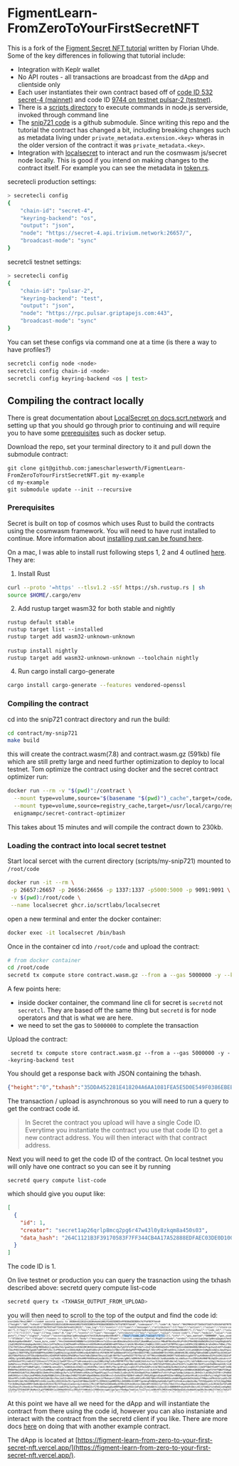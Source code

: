 # FigmentLearn-FromZeroToYourFirstSecretNFT

This is a fork of the <a href="https://learn.figment.io/tutorials/create-your-first-secret-nft">Figment Secret NFT tutorial</a> written by Florian Uhde. Some of the key differences in following that tutorial include:

 - Integration with Keplr wallet
 - No API routes - all transactions are broadcast from the dApp and clientside only
 - Each user instantiates their own contract based off of <a href="https://secretnodes.com/secret/chains/secret-4/blocks/3797609/transactions/9268F2D526B3012E71FAF60644A90E4C0E8B5FB3AF9B6BA9DDA49CF09F39520F">code ID 532 secret-4 (mainnet)</a> and  code ID <a href="https://secretnodes.com/secret/chains/pulsar-2/blocks/3219046/transactions/2617DBE2A896D39AD7ACDA2E3D1DA0ED56D92DD1629B32F747B53B23DFF8526A">9744 on testnet pulsar-2 (testnet)</a>.
 - There is a [scripts directory](https://github.com/jamescharlesworth/FigmentLearn-FromZeroToYourFirstSecretNFT/tree/main/contract/scripts) to execute commands in node.js serverside, invoked through command line
 - The [snip721 code](https://github.com/jamescharlesworth/FigmentLearn-FromZeroToYourFirstSecretNFT/tree/main/contract) is a github submodule. Since writing this repo and the tutorial the contract has changed a bit, including breaking changes such as metadata living under `private_metadata.extension.<key>` wheras in the older version of the contract it was `private_metadata.<key>`.
 - Integration with [localsecret](https://docs.scrt.network/dev/LocalSecret.html#secretcli) to interact and run the cosmwasm js/secret node locally. This is good if you intend on making changes to the contract itself. For example you can see the metadata in [token.rs](https://github.com/baedrik/snip721-reference-impl/blob/632ce041aa79142820a6a6c455111776441f9d46/src/token.rs#L24-L67).




secretecli production settings:

```bash
> secretecli config
{
	"chain-id": "secret-4",
	"keyring-backend": "os",
	"output": "json",
	"node": "https://secret-4.api.trivium.network:26657/",
	"broadcast-mode": "sync"
}
```

secretcli testnet settings:
```bash
> secretecli config
{
	"chain-id": "pulsar-2",
	"keyring-backend": "test",
	"output": "json",
	"node": "https://rpc.pulsar.griptapejs.com:443",
	"broadcast-mode": "sync"
}
```
You can set these configs via command one at a time (is there a way to have profiles?)
```bash
secretcli config node <node>
secretcli config chain-id <node>
secretcli config keyring-backend <os | test>
```

## Compiling the contract locally

There is great documentation about [LocalSecret on docs.scrt.network](https://docs.scrt.network/dev/LocalSecret.html#secretcli) and setting up  that you should go through prior to continuing and will require you to have some [prerequisites](https://docs.scrt.network/dev/LocalSecret.html#prerequisites) such as docker setup.


Download the repo, set your terminal directory to it and pull down the submodule contract:
```
git clone git@github.com:jamescharlesworth/FigmentLearn-FromZeroToYourFirstSecretNFT.git my-example
cd my-example
git submodule update --init --recursive
```

### Prerequisites
Secret is built on top of cosmos which uses Rust to build the contracts using the cosmwasm framework.  You will need to have rust installed to continue. More information about [installing rust can be found here](https://www.rust-lang.org/tools/install). 

On a mac, I was able to install rust following steps 1, 2 and 4 outlined [here](https://docs.scrt.network/dev/quickstart.html#setup-secret-contracts). They are:
1. Install Rust
```sh
curl --proto '=https' --tlsv1.2 -sSf https://sh.rustup.rs | sh
source $HOME/.cargo/env
```
2. Add rustup target wasm32 for both stable and nightly 
```
rustup default stable
rustup target list --installed
rustup target add wasm32-unknown-unknown

rustup install nightly
rustup target add wasm32-unknown-unknown --toolchain nightly
```
4. Run cargo install cargo-generate
```sh
cargo install cargo-generate --features vendored-openssl
```
### Compiling the contract
cd into the snip721 contract directory and run the build:
```sh
cd contract/my-snip721
make build
```
this will create the contract.wasm(7.8) and contract.wasm.gz (591kb) file which are still pretty large and need further optimization to deploy to local testnet. Tom optimize the contract using docker and the secret contract optimizer run:
```sh
docker run --rm -v "$(pwd)":/contract \
  --mount type=volume,source="$(basename "$(pwd)")_cache",target=/code/target \
  --mount type=volume,source=registry_cache,target=/usr/local/cargo/registry \
  enigmampc/secret-contract-optimizer
```
This takes about 15 minutes and will compile the contract down to 230kb.

### Loading the contract into local secret testnet

Start local sercet with the current directory (scripts/my-snip721) mounted to `/root/code`
```sh
docker run -it --rm \
 -p 26657:26657 -p 26656:26656 -p 1337:1337 -p5000:5000 -p 9091:9091 \
 -v $(pwd):/root/code \
 --name localsecret ghcr.io/scrtlabs/localsecret
 ```

 open a new terminal and enter the docker container:
 ```sh
 docker exec -it localsecret /bin/bash
 ```

 Once in the container cd into `/root/code` and upload the contract:
 ```sh
 # from docker container
 cd /root/code
 secretd tx compute store contract.wasm.gz --from a --gas 5000000 -y --keyring-backend test
```
A few points here:
 - inside docker container, the command line cli for secret is `secretd` not `secretcl`. They are based off the same thing but `secretd` is for node operators and that is what we are here.
 - we need to set the gas to `5000000` to complete the transaction

Upload the contract:
```
 secretd tx compute store contract.wasm.gz --from a --gas 5000000 -y --keyring-backend test
 ```

 You should get a response back with JSON containing the txhash.
 ```json
{"height":"0","txhash":"35DDA452281E418204A6AA1081FEA5E5D0E549F0386EBEBD54767F6FBC976640","codespace":"","code":0,"data":"","raw_log":"[]","logs":[],"info":"","gas_wanted":"0","gas_used":"0","tx":null,"timestamp":"","events":[]}
```

The transaction / upload is asynchronous so you will need to run a query to get the contract code id.  

> In Secret the contract you upload will have a single Code ID. Everytime you instantiate the contract you use that code ID to get a new contract address.  You will then interact with that contract address.

Next you will need to get the code ID of the contract. On local testnet you will only have one contract so you can see it by running
```
secretd query compute list-code
```
which should give you ouput like:
```json
[
  {
    "id": 1,
    "creator": "secret1ap26qrlp8mcq2pg6r47w43l0y8zkqm8a450s03",
    "data_hash": "264C1121B3F39170583F7FF344CB4A17A52888EDFAEC03DE0D10015DD5A54BB8"
  }
]
```
The code ID is 1.

On live testnet or production you can query the trasnaction using the txhash described above:
secretd query compute list-code
```sh
secretd query tx <TXHASH_OUTPUT_FROM_UPLOAD>
```
you will then need to scroll to the top of the output and find the code id:
![code id](./docs/find-code-id.png)

At this point we have all we need for the dApp and will instantiate the contract from there using the code id, however you can also instaniate and interact with the contract from the secretd client if you like. There are more docs [here](https://docs.scrt.network/dev/quickstart.html#create-initial-smart-contract) on doing that with another example contract.

The dApp is located at [https://figment-learn-from-zero-to-your-first-secret-nft.vercel.app/](https://figment-learn-from-zero-to-your-first-secret-nft.vercel.app/).
